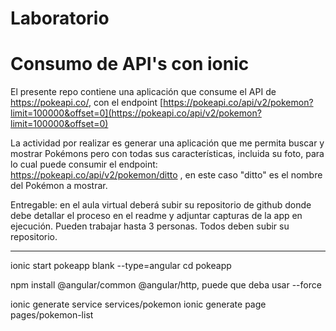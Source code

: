 # Laboratorio 
# Consumo de API's con ionic

El presente repo contiene una aplicación que consume el API de https://pokeapi.co/, con el endpoint [https://pokeapi.co/api/v2/pokemon?limit=100000&offset=0](https://pokeapi.co/api/v2/pokemon?limit=100000&offset=0)

La actividad por realizar es generar una aplicación que me permita buscar y mostrar Pokémons pero con todas sus características, incluida su foto, para lo cual puede consumir el endpoint: https://pokeapi.co/api/v2/pokemon/ditto , en este caso "ditto" es el nombre del Pokémon a mostrar.

Entregable: en el aula virtual deberá subir su repositorio de github donde debe detallar el proceso en el readme y adjuntar capturas de la app en ejecución. Pueden trabajar hasta 3 personas. Todos deben subir su repositorio.


----
ionic start pokeapp blank --type=angular
cd pokeapp

npm install @angular/common @angular/http, puede que deba usar --force

ionic generate service services/pokemon
ionic generate page pages/pokemon-list

